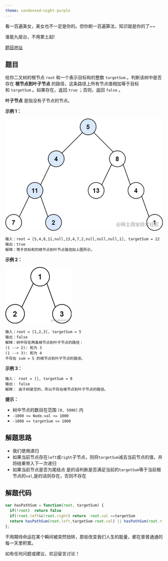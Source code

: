 ```yaml
---
theme: condensed-night-purple
---
```


看一百遍美女，美女也不一定是你的。但你刷一百遍算法，知识就是你的了~~

谁能九层台，不用累土起!

[题目地址](https://leetcode-cn.com/problems/path-sum/)


<!-- more -->


## 题目

给你二叉树的根节点 `root` 和一个表示目标和的整数 `targetSum` 。判断该树中是否存在 **根节点到叶子节点** 的路径，这条路径上所有节点值相加等于目标和 `targetSum` 。如果存在，返回 `true` ；否则，返回 `false` 。

**叶子节点** 是指没有子节点的节点。

**示例 1：**


![image.png](1.png)

```
输入：root = [5,4,8,11,null,13,4,7,2,null,null,null,1], targetSum = 22
输出：true
解释：等于目标和的根节点到叶节点路径如上图所示。
```

**示例 2：**


![image.png](2.png)

```
输入：root = [1,2,3], targetSum = 5
输出：false
解释：树中存在两条根节点到叶子节点的路径：
(1 --> 2): 和为 3
(1 --> 3): 和为 4
不存在 sum = 5 的根节点到叶子节点的路径。
```

**示例 3：**

```
输入： root = [], targetSum = 0
输出： false
解释： 由于树是空的，所以不存在根节点到叶子节点的路径。
```

**提示：**

-   树中节点的数目在范围 `[0, 5000]` 内
-   `-1000 <= Node.val <= 1000`
-   `-1000 <= targetSum <= 1000`

## 解题思路

- 我们使用递归
- 如果当前节点存在`left`或`right`子节点，则将`targetSum`减去当前节点的值，并将结果带入下一次递归
- 如果当前节点是否为尾结点 是的话判断是否满足当前的`targetSum`等于当前根节点的`val`,是的话则存在，否则不存在

## 解题代码

```js
var hasPathSum = function(root, targetSum) {
  if(!root)  return false
  if(!root.left&&!root.right) return  root.val ==targetSum
  return hasPathSum(root.left,targetSum-root.val) || hasPathSum(root.right,targetSum-root.val)
};
```

不用期待命运在某个瞬间被突然扭转，那些改变我们人生的能量，都在普普通通的每一天里积累。

如有任何问题或建议，欢迎留言讨论！